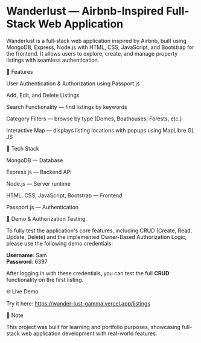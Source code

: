 # Wanderlust — Airbnb-Inspired Full-Stack Web Application

Wanderlust is a full-stack web application inspired by Airbnb, built using MongoDB, Express, Node.js with HTML, CSS, JavaScript, and Bootstrap for the frontend. It allows users to explore, create, and manage property listings with seamless authentication.

🚀 Features

   User Authentication & Authorization using Passport.js

   Add, Edit, and Delete Listings

   Search Functionality — find listings by keywords

   Category Filters — browse by type (Domes, Boathouses, Forests, etc.)

   Interactive Map — displays listing locations with popups using MapLibre GL JS

🧩 Tech Stack

   MongoDB — Database

   Express.js — Backend API

   Node.js — Server runtime

   HTML, CSS, JavaScript, Bootstrap — Frontend

   Passport.js — Authentication

🔑 Demo & Authorization Testing

   To fully test the application's core features, including CRUD (Create, Read, Update, Delete) and the implemented Owner-Based Authorization Logic, please use the following demo credentials:
   
   **Username**: Sam <br>
   **Password**: 6397

   After logging in with these credentials, you can test the full **CRUD** functionality on the first listing.

🌐 Live Demo

   Try it here: https://wander-lust-gamma.vercel.app/listings

📜 Note

   This project was built for learning and portfolio purposes, showcasing full-stack web application development with real-world features.
